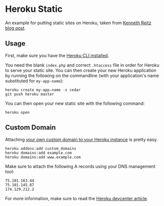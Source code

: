 Heroku Static
=============

An example for putting static sites on Heroku, taken from [Kenneth Reitz
blog post](http://kennethreitz.com/static-sites-on-heroku-cedar.html).


Usage
-----

First, make sure you have the [Heroku CLI
installed](http://devcenter.heroku.com/articles/heroku-command).

You need the blank `index.php` and correct `.htaccess` file in order for
Heroku to serve your static site. You can then create your new Heroku
application by running the following on the commandline (with your
application's name substituted for `my-app-name`):

    heroku create my-app-name -s cedar
    git push heroku master

You can then open your new static site with the following command:

    heroku open


Custom Domain
-------------

Attaching [your own custom domain to your Heroku
instance](http://devcenter.heroku.com/articles/custom-domains) is pretty
easy.

    heroku addons:add custom_domains
    heroku domains:add example.com
    heroku domains:add www.example.com

Make sure to attach the following A records using your DNS management
tool:

    75.101.163.44
    75.101.145.87
    174.129.212.2

For more information, make sure to read the [Heroku devcenter
article](http://devcenter.heroku.com/articles/custom-domains).
